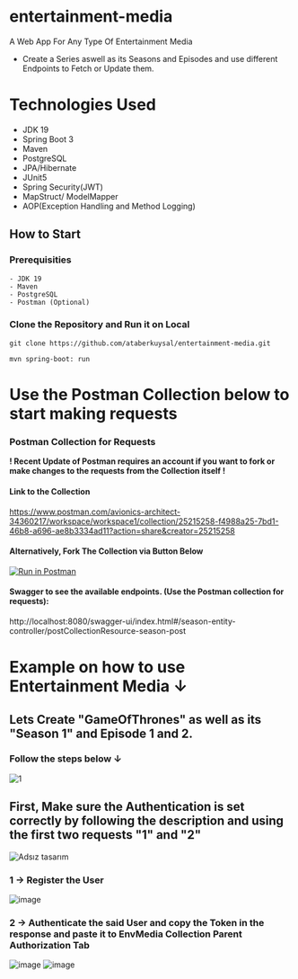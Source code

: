 # entertainment-media
A Web App For Any Type Of Entertainment Media
- Create a Series aswell as its Seasons and Episodes and use different Endpoints to Fetch or Update them.

# Technologies Used

- JDK 19
- Spring Boot 3
- Maven
- PostgreSQL
- JPA/Hibernate
- JUnit5
- Spring Security(JWT)
- MapStruct/ ModelMapper
- AOP(Exception Handling and Method Logging)

## How to Start
### Prerequisities
```
- JDK 19
- Maven
- PostgreSQL
- Postman (Optional)
```

### Clone the Repository and Run it on Local
```
git clone https://github.com/ataberkuysal/entertainment-media.git
```
```
mvn spring-boot: run
```



#  Use the Postman Collection below to start making requests
### Postman Collection for Requests
**! Recent Update of Postman requires an account if you want to fork or make changes to the requests from the Collection itself !**
#### Link to the Collection
https://www.postman.com/avionics-architect-34360217/workspace/workspace1/collection/25215258-f4988a25-7bd1-46b8-a696-ae8b3334ad11?action=share&creator=25215258
#### Alternatively, Fork The Collection via Button Below
[![Run in Postman](https://run.pstmn.io/button.svg)](https://god.gw.postman.com/run-collection/25215258-f4988a25-7bd1-46b8-a696-ae8b3334ad11?action=collection%2Ffork&source=rip_markdown&collection-url=entityId%3D25215258-f4988a25-7bd1-46b8-a696-ae8b3334ad11%26entityType%3Dcollection%26workspaceId%3D4c425988-dcdb-4051-84b7-3f5723210fd9)



#### Swagger to see the available endpoints. (Use the Postman collection for requests):

http://localhost:8080/swagger-ui/index.html#/season-entity-controller/postCollectionResource-season-post

# Example on how to use Entertainment Media ↓
## Lets Create "GameOfThrones" as well as its "Season 1" and Episode 1 and 2.
### Follow the steps below ↓
![1](https://github.com/ataberkuysal/entertainment-media/assets/54504620/91eb0357-b0b3-4bdb-b92b-1a2235bc16c9)

## First, Make sure the Authentication is set correctly by following the description and using the first two requests "1" and "2"
![Adsız tasarım](https://github.com/ataberkuysal/entertainment-media/assets/54504620/2407c62f-f57f-4461-8aac-964d0e239d04)


### 1 -> Register the User
![image](https://github.com/ataberkuysal/entertainment-media/assets/54504620/d114fcdc-9f52-41c6-8bec-f6bc16b973e7)

### 2 -> Authenticate the said User and copy the Token in the response and paste it to EnvMedia Collection Parent Authorization Tab
![image](https://github.com/ataberkuysal/entertainment-media/assets/54504620/efc8fce7-d7d1-41a6-b45c-2427ee23e442)
![image](https://github.com/ataberkuysal/entertainment-media/assets/54504620/0960aaea-961d-4bf2-a2c7-5713736097a9)







